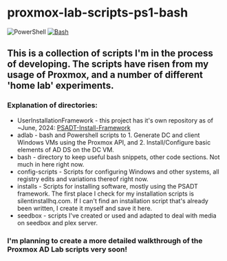 # proxmox-lab-scripts-ps1-bash

![PowerShell](https://img.shields.io/badge/PowerShell-%235391FE.svg?style=for-the-badge&logo=powershell&logoColor=white)  [![Bash](https://img.shields.io/badge/Bash-4EAA25?logo=gnubash&logoColor=fff)](#)


## This is a collection of scripts I'm in the process of developing. The scripts have risen from my usage of Proxmox, and a number of different 'home lab' experiments.

### Explanation of directories:

- UserInstallationFramework - this project has it's own repository as of ~June, 2024: [PSADT-Install-Framework](https://github.com/albddnbn/psadt-install-framework)
- adlab - bash and Powershell scripts to 1. Generate DC and client Windows VMs using the Proxmox API, and 2. Install/Configure basic elements of AD DS on the DC VM.
- bash - directory to keep useful bash snippets, other code sections. Not much in here right now.
- config-scripts - Scripts for configuring Windows and other systems, all registry edits and variations thereof right now.
- installs - Scripts for installing software, mostly using the PSADT framework. The first place I check for my installation scripts is silentinstallhq.com. If I can't find an installation script that's already been written, I create it myself and save it here.
- seedbox - scripts I've created or used and adapted to deal with media on seedbox and plex server.

### I'm planning to create a more detailed walkthrough of the Proxmox AD Lab scripts very soon!

